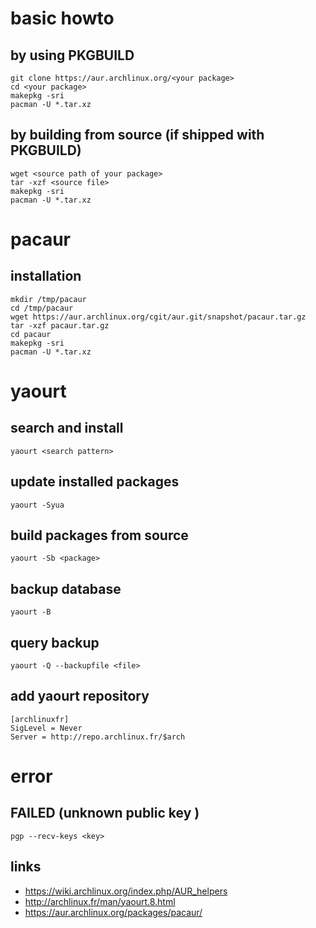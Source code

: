 # basic howto

## by using PKGBUILD

```
git clone https://aur.archlinux.org/<your package>
cd <your package>
makepkg -sri
pacman -U *.tar.xz
```

## by building from source (if shipped with PKGBUILD)

```
wget <source path of your package>
tar -xzf <source file>
makepkg -sri
pacman -U *.tar.xz
```

# pacaur

## installation

```
mkdir /tmp/pacaur
cd /tmp/pacaur
wget https://aur.archlinux.org/cgit/aur.git/snapshot/pacaur.tar.gz
tar -xzf pacaur.tar.gz
cd pacaur
makepkg -sri
pacman -U *.tar.xz
```

# yaourt

## search and install

```
yaourt <search pattern>
```

## update installed packages

```
yaourt -Syua
```

## build packages from source

```
yaourt -Sb <package>
```

## backup database

```
yaourt -B 
```

## query backup

```
yaourt -Q --backupfile <file>
```

## add yaourt repository

```
[archlinuxfr]
SigLevel = Never
Server = http://repo.archlinux.fr/$arch
```

# error

## FAILED (unknown public key <key>)

```
pgp --recv-keys <key>
```
## links

* https://wiki.archlinux.org/index.php/AUR_helpers
* http://archlinux.fr/man/yaourt.8.html
* https://aur.archlinux.org/packages/pacaur/
